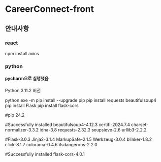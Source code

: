 # CareerConnect-front
## 안내사항
### react
npm install axios

### python
#### pycharm으로 실행했음
Python 3.11.2 버전

python.exe -m pip install --upgrade pip
pip install requests beautifulsoup4
pip install Flask
pip install flask-cors

#pip 24.2

#Successfully installed beautifulsoup4-4.12.3 certifi-2024.7.4 charset-normalizer-3.3.2 idna-3.8 requests-2.32.3 soupsieve-2.6 urllib3-2.2.2

#Flask-3.0.3 Jinja2-3.1.4 MarkupSafe-2.1.5 Werkzeug-3.0.4 blinker-1.8.2 click-8.1.7 colorama-0.4.6 itsdangerous-2.2.0

#Successfully installed flask-cors-4.0.1

